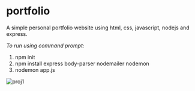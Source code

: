 # portfolio
A simple personal portfolio website using html, css, javascript, nodejs and express.

*To run using command prompt:*
1. npm init
2. npm install express body-parser nodemailer nodemon
3. nodemon app.js

![proj1](https://github.com/arati6521/portfolio/assets/150446306/2ad61769-223c-48c5-8999-591a05566170)
